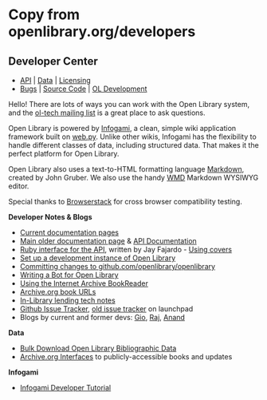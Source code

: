# Copy from openlibrary.org/developers

## Developer Center

*  [API](https://openlibrary.org/developers/api) \| [Data](https://openlibrary.org/data) \| [Licensing](https://openlibrary.org/developers/licensing)
*  [Bugs](http://github.com/internetarchive/openlibrary/issues) \| [Source Code](http://github.com/internetarchive/openlibrary) \| [OL Development](http://code.openlibrary.org/)

Hello! There are lots of ways you can work with the Open Library system, and the [ol-tech mailing list](http://mail.archive.org/cgi-bin/mailman/listinfo/ol-tech) is a great place to ask questions.

Open Library is powered by [Infogami](http://infogami.org/), a clean, simple wiki application framework built on [web.py](http://webpy.org/). Unlike other wikis, Infogami has the flexibility to handle different classes of data, including structured data. That makes it the perfect platform for Open Library.

Open Library also uses a text-to-HTML formatting language [Markdown](http://daringfireball.net/projects/markdown/), created by John Gruber. We also use the handy [WMD](http://wmd-editor.com/) Markdown WYSIWYG editor.

Special thanks to [Browserstack](https://www.browserstack.com/) for cross browser compatibility testing.

**Developer Notes & Blogs**  
 - [Current documentation pages](https://github.com/internetarchive/openlibrary/wiki)  
 - [Main older documentation page](https://openlibrary.org/dev/docs) & [API Documentation](http://openlibrary.org/developers/api)  
 - [Ruby interface for the API](https://github.com/jayfajardo/openlibrary), written by Jay Fajardo - [Using covers](http://openlibrary.org/dev/docs/api/covers)  
 - [Set up a development instance of Open Library](https://github.com/internetarchive/openlibrary#installation)  
 - [Committing changes to github.com/openlibrary/openlibrary](https://openlibrary.org/dev/docs/committing)  
 - [Writing a Bot for Open Library](https://openlibrary.org/dev/docs/bots)  
 - [Using the Internet Archive BookReader](https://openlibrary.org/dev/docs/bookreader)  
 - [Archive.org book URLs](https://openlibrary.org/dev/docs/bookurls)  
 - [In-Library lending tech notes](https://openlibrary.org/dev/docs/inlibrary)  
 - [Github Issue Tracker](https://github.com/internetarchive/openlibrary/issues), [old issue tracker](https://bugs.launchpad.net/openlibrary) on launchpad  
 - Blogs by current and former devs: [Gio](http://gio.blog.archive.org/category/openlibrary/), [Raj](http://raj.blog.archive.org/tag/openlibrary/), [Anand](http://anand.blog.archive.org/)

**Data**

*  [Bulk Download Open Library Bibliographic Data](https://openlibrary.org/data#bulk_download)
*  [Archive.org Interfaces](https://openlibrary.org/dev/docs/ia) to publicly-accessible books and updates

**Infogami**

*  [Infogami Developer Tutorial](https://openlibrary.org/dev/docs/infogami)

